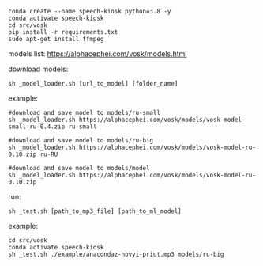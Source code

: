```
conda create --name speech-kiosk python=3.8 -y
conda activate speech-kiosk
cd src/vosk
pip install -r requirements.txt
sudo apt-get install ffmpeg
```

models list:
https://alphacephei.com/vosk/models.html

download models:
```
sh _model_loader.sh [url_to_model] [folder_name]
```

example:
```
#download and save model to models/ru-small
sh _model_loader.sh https://alphacephei.com/vosk/models/vosk-model-small-ru-0.4.zip ru-small

#download and save model to models/ru-big
sh _model_loader.sh https://alphacephei.com/vosk/models/vosk-model-ru-0.10.zip ru-RU

#download and save model to models/model
sh _model_loader.sh https://alphacephei.com/vosk/models/vosk-model-ru-0.10.zip
```

run:
```
sh _test.sh [path_to_mp3_file] [path_to_ml_model]
```

example:
```
cd src/vosk
conda activate speech-kiosk
sh _test.sh ./example/anacondaz-novyi-priut.mp3 models/ru-big
```